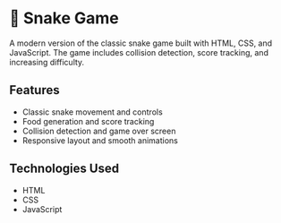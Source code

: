 # 🐍 Snake Game

A modern version of the classic snake game built with HTML, CSS, and JavaScript. 
The game includes collision detection, score tracking, and increasing difficulty.

## Features
- Classic snake movement and controls
- Food generation and score tracking
- Collision detection and game over screen
- Responsive layout and smooth animations

## Technologies Used
- HTML
- CSS
- JavaScript
